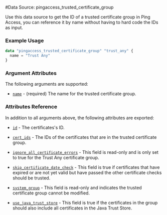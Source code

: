 #Data Source: pingaccess_trusted_certificate_group

Use this data source to get the ID of a trusted certificate group in Ping Access, you can reference it by name without having to hard code the IDs as input.

### Example Usage
```terraform
data "pingaccess_trusted_certificate_group" "trust_any" {
  name = "Trust Any"
}
```
### Argument Attributes
The following arguments are supported:

- [`name`](#name) - (required) The name for the trusted certificate group.

### Attributes Reference

In addition to all arguments above, the following attributes are exported:

- [`id`](#id) - The certificates's ID.

- [`cert_ids`](#cert_ids) - The IDs of the certificates that are in the trusted certificate group.

- [`ignore_all_certificate_errors`](#ignore_all_certificate_errors) -  This field is read-only and is only set to true 
for the Trust Any certificate group.

- [`skip_certificate_date_check`](#skip_certificate_date_check) -  This field is true if certificates that have expired or are not yet valid but have passed the other certificate checks should be trusted.

- [`system_group`](#system_group) -  This field is read-only and indicates the trusted certificate group cannot be modified.

- [`use_java_trust_store`](#use_java_trust_store) -  This field is true if the certificates in the group should also include all certificates in the Java Trust Store.
